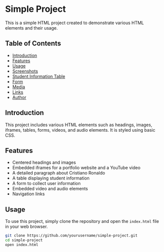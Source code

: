 # Simple Project

This is a simple HTML project created to demonstrate various HTML elements and their usage. 

## Table of Contents

- [Introduction](#introduction)
- [Features](#features)
- [Usage](#usage)
- [Screenshots](#screenshots)
- [Student Information Table](#student-information-table)
- [Form](#form)
- [Media](#media)
- [Links](#links)
- [Author](#author)

## Introduction

This project includes various HTML elements such as headings, images, iframes, tables, forms, videos, and audio elements. It is styled using basic CSS.

## Features

- Centered headings and images
- Embedded iframes for a portfolio website and a YouTube video
- A detailed paragraph about Cristiano Ronaldo
- A table displaying student information
- A form to collect user information
- Embedded video and audio elements
- Navigation links

## Usage

To use this project, simply clone the repository and open the `index.html` file in your web browser.

```bash
git clone https://github.com/yourusername/simple-project.git
cd simple-project
open index.html

